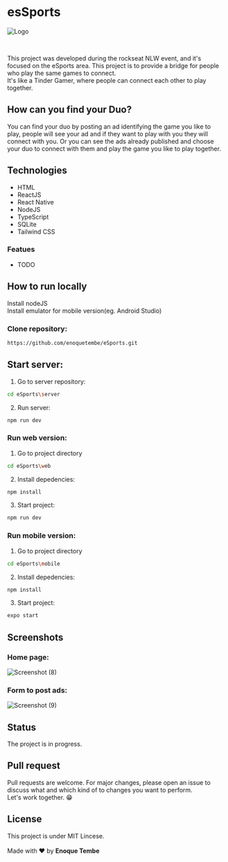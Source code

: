 # esSports

<div align=""> 

![Logo](https://user-images.githubusercontent.com/98264322/191338649-51869cc2-06ae-4690-a564-651de3b392c7.svg)

</div>
<br>

This project was developed during the rockseat NLW event, and it's focused on the eSports area. This project is to provide a bridge for people who play the same games to connect. <br>
It's like a Tinder Gamer, where people can connect each other to play together.


## How can you find your Duo?

You can find your duo by posting an ad identifying the game you like to play, people will see your ad and if they want to play
with you they will connect with you. Or you can see the ads already published and choose your duo to connect with them and play 
the game you like to play together.

## Technologies
- HTML 
- ReactJS
- React Native
- NodeJS
- TypeScript
- SQLite
- Tailwind CSS

### Featues
- TODO

## How to run locally
Install nodeJS <br>
Install emulator for mobile version(eg. Android Studio) <br>

### Clone repository: 
``` bash 
https://github.com/enoquetembe/eSports.git
```
##  Start server: 
1. Go to server repository:
``` bash
cd eSports\server
```
2. Run server:
``` bash
npm run dev
```

### Run web version: 
1. Go to project directory

``` bash
cd eSports\web
```
2. Install depedencies:

``` bash
npm install
```
3. Start project: 
``` bash
npm run dev 
```

### Run mobile version: 
1. Go to project directory

``` bash
cd eSports\mobile
```
2. Install depedencies:

``` bash
npm install
```
3. Start project: 
``` bash
expo start
```

## Screenshots 

### Home page:
![Screenshot (8)](https://user-images.githubusercontent.com/98264322/191335884-1666e547-02a2-4588-af07-7fadd37f229d.png) <br>

### Form to post ads:
![Screenshot (9)](https://user-images.githubusercontent.com/98264322/191335928-720b7525-761c-4185-8c86-b5de38d0e2ef.png)


## Status

The project is in progress.

## Pull request
Pull requests are welcome. For major changes, please open an issue to discuss what and which kind of to changes you want to perform.<br>
Let's work together. 😁

## License
This project is under MIT Lincese.
<br>
<br>
Made with ❤  by <b> Enoque Tembe </b>

